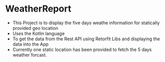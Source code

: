 # WeatherReport
- This Project is to display the five days weathe information for statically provided geo location
- Uses the Kotlin language
- To get the data from the Rest API using Retorfit Libs and displaying the data into the App
- Currently one static location has been provided to fetch the 5 days weather forcast.


